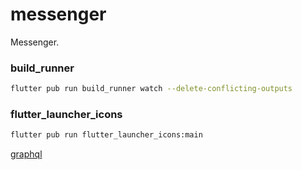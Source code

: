 # messenger

Messenger.

### build_runner

```bash
flutter pub run build_runner watch --delete-conflicting-outputs
```

### flutter_launcher_icons

```bash
flutter pub run flutter_launcher_icons:main
```

[graphql](https://pub.dev/packages/graphql)
